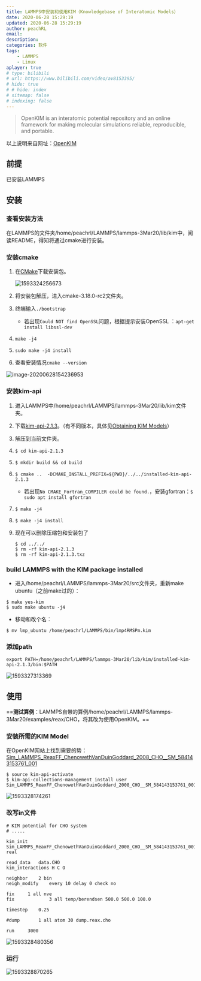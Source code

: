 ```yaml
---
title: LAMMPS中安装和使用KIM（Knowledgebase of Interatomic Models）
date: 2020-06-28 15:29:19
updated: 2020-06-28 15:29:19
author: peachRL
email: 
description: 
categories: 软件
tags: 
	- LAMMPS
	- Linux
aplayer: true
# type: bilibili
# url: https://www.bilibili.com/video/av8153395/
# hide: true
# # hide: index
# sitemap: false
# indexing: false
---
```


<div class="success">


> OpenKIM is an interatomic potential repository and an online framework for making molecular simulations reliable, reproducible, and portable. 

</div>

<!-- more -->

以上说明来自网址：[OpenKIM](https://openkim.org/)

## 前提

已安装LAMMPS

## 安装 

### 查看安装方法

在LAMMPS的文件夹/home/peachrl/LAMMPS/lammps-3Mar20/lib/kim中，阅读README，得知将通过cmake进行安装。

### 安装cmake

1. 在[CMake](https://cmake.org/download/)下载安装包。

   ![1593324256673](https://image.wanyijizi.com/20200628/1593324256673.png)

2. 将安装包解压，进入cmake-3.18.0-rc2文件夹。

3. 终端输入```./bootstrap```

   - 若出现```Could NOT find OpenSSL```问题，根据提示安装OpenSSL ：```apt-get install libssl-dev```

4. ```make -j4```

5. ```sudo make -j4 install```

6. 查看安装情况```cmake --version```

![image-20200628154236953](https://image.wanyijizi.com/20200628/image-20200628154236953.png)

### 安装kim-api

1. 进入LAMMPS中/home/peachrl/LAMMPS/lammps-3Mar20/lib/kim文件夹。

2. 下载[kim-api-2.1.3](https://s3.openkim.org/kim-api/kim-api-2.1.3.txz)。（有不同版本，具体见[Obtaining KIM Models](https://openkim.org/doc/usage/obtaining-models/)）

3. 解压到当前文件夹。

4. ```$ cd kim-api-2.1.3```

5. ```$ mkdir build && cd build```

6. ```$ cmake ..  -DCMAKE_INSTALL_PREFIX=${PWD}/../../installed-kim-api-2.1.3```

   - 若出现```No CMAKE_Fortran_COMPILER could be found.```，安装gfortran：```$ sudo apt install gfortran```

7. ```$ make -j4```

8. ```$ make -j4 install```

9. 现在可以删除压缩包和安装包了

   ```
   $ cd ../../
   $ rm -rf kim-api-2.1.3
   $ rm -rf kim-api-2.1.3.txz
   ```
### build LAMMPS with the KIM package installed

- 进入/home/peachrl/LAMMPS/lammps-3Mar20/src文件夹，重新make ubuntu（之前make过的）：
```
$ make yes-kim
$ sudo make ubuntu -j4
```
- 移动和改个名：
```
$ mv lmp_ubuntu /home/peachrl/LAMMPS/bin/lmp4RMSPm.kim
```
### 添加path

```export PATH=/home/peachrl/LAMMPS/lammps-3Mar20/lib/kim/installed-kim-api-2.1.3/bin:$PATH```

![1593327313369](https://image.wanyijizi.com/20200628/1593327313369.png)

## 使用

==**测试算例**：LAMMPS自带的算例/home/peachrl/LAMMPS/lammps-3Mar20/examples/reax/CHO，将其改为使用OpenKIM。==

### 安装所需的KIM Model

在OpenKIM网站上找到需要的势：[Sim_LAMMPS_ReaxFF_ChenowethVanDuinGoddard_2008_CHO__SM_584143153761_001](https://openkim.org/id/Sim_LAMMPS_ReaxFF_ChenowethVanDuinGoddard_2008_CHO__SM_584143153761_001)

```
$ source kim-api-activate 
$ kim-api-collections-management install user Sim_LAMMPS_ReaxFF_ChenowethVanDuinGoddard_2008_CHO__SM_584143153761_001
```

![1593328174261](https://image.wanyijizi.com/20200628/1593328174261.png)

### 改写in文件

```
# KIM potential for CHO system
# .....

kim_init  Sim_LAMMPS_ReaxFF_ChenowethVanDuinGoddard_2008_CHO__SM_584143153761_001  real

read_data	data.CHO
kim_interactions H C O

neighbor	2 bin
neigh_modify	every 10 delay 0 check no

fix		1 all nve
fix             3 all temp/berendsen 500.0 500.0 100.0

timestep	0.25

#dump		1 all atom 30 dump.reax.cho

run		3000
```

![1593328480356](https://image.wanyijizi.com/20200628/1593328480356.png)

### 运行

![1593328870265](https://image.wanyijizi.com/20200628/1593328870265.png)